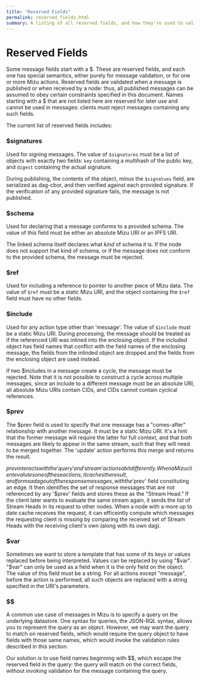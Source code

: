 ```yaml
---
title: "Reserved Fields"
permalink: reserved_fields.html
summary: A listing of all reserved fields, and how they're used to validate transactions.
---
```


# Reserved Fields

Some message fields start with a $. These are reserved fields, and each one has special semantics, either purely for message validation, or for one or more Mizu actions. Reserved fields are validated when a message is published or when received by a node: thus, all published messages can be assumed to obey certain constraints specified in this document. Names starting with a $ that are not listed here are reserved for later use and cannot be used in messages: clients must reject messages containing any such fields.

The current list of reserved fields includes:

### $signatures

Used for signing messages. The value of `$signatures` must be a list of objects with exactly two fields: `key` containing a multihash of the public key, and `digest` containing the actual signature.

During publishing, the contents of the object, minus the `$signatues` field, are serialized as dag-cbor, and then verified against each provided signature. If the verification of any provided signature fails, the message is not published.

### $schema

Used for declaring that a message conforms to a provided schema. The value of this field must be either an absolute Mizu URI or an IPFS URI.

The linked schema itself declares what *kind* of schema it is. If the node does not support that kind of schema, or if the message does not conform to the provided schema, the message must be rejected.

### $ref

Used for including a reference to pointer to another piece of Mizu data. The value of `$ref` must be a static Mizu URI, and the object containing the `$ref` field must have no other fields.

### $include

Used for any action type other than 'message'. The value of `$include` must be a static Mizu URI. During processing, the message should be treated as if the referenced URI was inlined into the enclosing object. If the included object has field names that conflict with the field names of the enclosing message, the fields from the inlinded object are dropped and the fields from the enclosing object are used instead.

If two $includes in a message create a cycle, the message must be rejected. Note that it is not possible to construct a cycle across multiple messages, since an include to a different message must be an absolute URI, all absolute Mizu URIs contain CIDs, and CIDs cannot contain cyclical references.

### $prev

The $prev field is used to specify that one message has a "comes-after" relationship with another message. It must be a static Mizu URI. It's a hint that the former message will require the latter for full context, and that both messages are likely to appear in the same stream, such that they will need to be merged together. The 'update' action performs this merge and returns the result.

$prev interacts with the 'query' and 'stream' actions a bit differently. When a Mizu client evalutes one of these actions, it caches the result, and forms a dag out of the response messages, with the '$prev' field constituting an edge. It then identifies the set of response messages that are not referenced by any '$prev' fields and stores these as the "Stream Head." If the client later wants to evaluate the same stream again, it sends the list of Stream Heads in its request to other nodes. When a node with a more up to date cache receives the request, it can efficeintly compute which messages the requesting client is missing by comparing the received set of Stream Heads with the receiving client's own (along with its own dag).  

### $var

Sometimes we want to store a template that has some of its keys or values replaced before being interpreted. Values can be replaced by using "$var". "$var" can only be used as a field when it is the only field on the object. The value of this field must be a string. For all actions except "message", before the action is performed, all such objects are replaced with a string specified in the URI's parameters.

### $$

A common use case of messages in Mizu is to specify a query on the underlying datastore. One syntax for queries, the JSON-RQL syntax, allows you to represent the query as an object. However, we may want the query to match on reserved fields, which would require the query object to have fields with those same names, which would invoke the validation rules described in this section.

Our solution is to use field names beginning with $$, which escape the reserved field in the query: the query will match on the correct fields, without invoking validation for the message containing the query.
